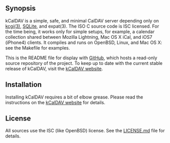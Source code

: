 ## Synopsis

kCalDAV is a simple, safe, and minimal CalDAV server depending only on
[kcgi(3)](http://kristaps.bsd.lv/kcgi),
[SQLite](https://www.sqlite.org), and expat(3). The ISO C source code is
ISC licensed.  For the time being, it works only for simple setups, for
example, a calendar collection shared between Mozilla Lightning, Mac OS
X iCal, and iOS7 (iPhone4) clients. It compiles and runs on OpenBSD,
Linux, and Mac OS X: see the Makefile for examples.

This is the README file for display with
[GitHub](https://www.github.com), which hosts a read-only source
repository of the project. 
To keep up to date with the current stable release of kCalDAV, visit the
[kCalDAV website](http://kristaps.bsd.lv/kcaldav).

## Installation

Installing kCalDAV requires a bit of elbow grease.
Please read the instructions on the [kCalDAV
website](http://kristaps.bsd.lv/kcaldav) for details.

## License

All sources use the ISC (like OpenBSD) license.
See the [LICENSE.md](LICENSE.md) file for details.
